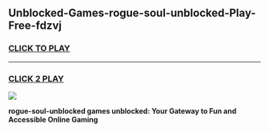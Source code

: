 
## Unblocked-Games-rogue-soul-unblocked-Play-Free-fdzvj
<h3>
<a href="https://premium76.site?title=rogue-soul-unblocked&ref=12A">CLICK TO PLAY</a></h3>
<hr>

<h3>
<a href="https://premium76.site?title=rogue-soul-unblocked&ref=12A">CLICK 2 PLAY</a>
  
</h3>

<a href="https://premium76.site?title=rogue-soul-unblocked&ref=12A"><img src="https://clearcache.store/games.png"></a>


**rogue-soul-unblocked games unblocked: Your Gateway to Fun and Accessible Online Gaming**

